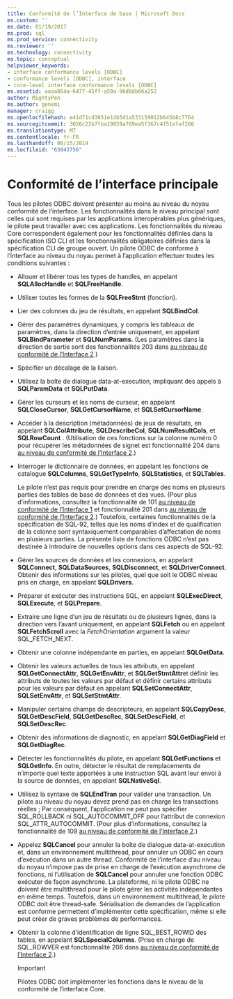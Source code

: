 ```yaml
---
title: Conformité de l’Interface de base | Microsoft Docs
ms.custom: ''
ms.date: 01/19/2017
ms.prod: sql
ms.prod_service: connectivity
ms.reviewer: ''
ms.technology: connectivity
ms.topic: conceptual
helpviewer_keywords:
- interface conformance levels [ODBC]
- conformance levels [ODBC], interface
- core-level interface conformance levels [ODBC]
ms.assetid: aaaa864a-6477-45ff-a50a-96d8db66a252
author: MightyPen
ms.author: genemi
manager: craigg
ms.openlocfilehash: e41d71cd3651e1db5d1a533159012b645b8c7764
ms.sourcegitcommit: 3026c22b7fba19059a769ea5f367c4f51efaf286
ms.translationtype: MT
ms.contentlocale: fr-FR
ms.lasthandoff: 06/15/2019
ms.locfileid: "63043756"
---
```

# <a name="core-interface-conformance"></a>Conformité de l’interface principale
Tous les pilotes ODBC doivent présenter au moins au niveau du noyau conformité de l’interface. Les fonctionnalités dans le niveau principal sont celles qui sont requises par les applications interopérables plus génériques, le pilote peut travailler avec ces applications. Les fonctionnalités du niveau Core correspondent également pour les fonctionnalités définies dans la spécification ISO CLI et les fonctionnalités obligatoires définies dans la spécification CLI de groupe ouvert. Un pilote ODBC de conforme à l’interface au niveau du noyau permet à l’application effectuer toutes les conditions suivantes :  
  
-   Allouer et libérer tous les types de handles, en appelant **SQLAllocHandle** et **SQLFreeHandle**.  
  
-   Utiliser toutes les formes de la **SQLFreeStmt** (fonction).  
  
-   Lier des colonnes du jeu de résultats, en appelant **SQLBindCol**.  
  
-   Gérer des paramètres dynamiques, y compris les tableaux de paramètres, dans la direction d’entrée uniquement, en appelant **SQLBindParameter** et **SQLNumParams**. (Les paramètres dans la direction de sortie sont des fonctionnalités 203 dans [au niveau de conformité de l’Interface 2](../../../odbc/reference/develop-app/level-2-interface-conformance.md).)  
  
-   Spécifier un décalage de la liaison.  
  
-   Utilisez la boîte de dialogue data-at-execution, impliquant des appels à **SQLParamData** et **SQLPutData**.  
  
-   Gérer les curseurs et les noms de curseur, en appelant **SQLCloseCursor**, **SQLGetCursorName**, et **SQLSetCursorName**.  
  
-   Accéder à la description (métadonnées) de jeux de résultats, en appelant **SQLColAttribute**, **SQLDescribeCol**, **SQLNumResultCols**, et **SQLRowCount** . (Utilisation de ces fonctions sur la colonne numéro 0 pour récupérer les métadonnées de signet est fonctionnalité 204 dans [au niveau de conformité de l’Interface 2](../../../odbc/reference/develop-app/level-2-interface-conformance.md).)  
  
-   Interroger le dictionnaire de données, en appelant les fonctions de catalogue **SQLColumns**, **SQLGetTypeInfo**, **SQLStatistics**, et **SQLTables**.  
  
     Le pilote n’est pas requis pour prendre en charge des noms en plusieurs parties des tables de base de données et des vues. (Pour plus d’informations, consultez la fonctionnalité de 101 [au niveau de conformité de l’Interface 1](../../../odbc/reference/develop-app/level-1-interface-conformance.md) et fonctionnalité 201 dans [au niveau de conformité de l’Interface 2](../../../odbc/reference/develop-app/level-2-interface-conformance.md).) Toutefois, certaines fonctionnalités de la spécification de SQL-92, telles que les noms d’index et de qualification de la colonne sont syntaxiquement comparables d’affectation de noms en plusieurs parties. La présente liste de fonctions ODBC n’est pas destinée à introduire de nouvelles options dans ces aspects de SQL-92.  
  
-   Gérer les sources de données et les connexions, en appelant **SQLConnect**, **SQLDataSources**, **SQLDisconnect**, et **SQLDriverConnect**. Obtenir des informations sur les pilotes, quel que soit le ODBC niveau pris en charge, en appelant **SQLDrivers**.  
  
-   Préparer et exécuter des instructions SQL, en appelant **SQLExecDirect**, **SQLExecute**, et **SQLPrepare**.  
  
-   Extraire une ligne d’un jeu de résultats ou de plusieurs lignes, dans la direction vers l’avant uniquement, en appelant **SQLFetch** ou en appelant **SQLFetchScroll** avec la *FetchOrientation* argument la valeur SQL_FETCH_NEXT.  
  
-   Obtenir une colonne indépendante en parties, en appelant **SQLGetData**.  
  
-   Obtenir les valeurs actuelles de tous les attributs, en appelant **SQLGetConnectAttr**, **SQLGetEnvAttr**, et **SQLGetStmtAttr**et définir les attributs de toutes les valeurs par défaut et définir certains attributs pour les valeurs par défaut en appelant **SQLSetConnectAttr**, **SQLSetEnvAttr**, et **SQLSetStmtAttr**.  
  
-   Manipuler certains champs de descripteurs, en appelant **SQLCopyDesc**, **SQLGetDescField**, **SQLGetDescRec**, **SQLSetDescField**, et **SQLSetDescRec**.  
  
-   Obtenir des informations de diagnostic, en appelant **SQLGetDiagField** et **SQLGetDiagRec**.  
  
-   Détecter les fonctionnalités du pilote, en appelant **SQLGetFunctions** et **SQLGetInfo**. En outre, détecter le résultat de remplacements de n’importe quel texte apportées à une instruction SQL avant leur envoi à la source de données, en appelant **SQLNativeSql**.  
  
-   Utilisez la syntaxe de **SQLEndTran** pour valider une transaction. Un pilote au niveau du noyau devez prend pas en charge les transactions réelles ; Par conséquent, l’application ne peut pas spécifier SQL_ROLLBACK ni SQL_AUTOCOMMIT_OFF pour l’attribut de connexion SQL_ATTR_AUTOCOMMIT. (Pour plus d’informations, consultez la fonctionnalité de 109 [au niveau de conformité de l’Interface 2](../../../odbc/reference/develop-app/level-2-interface-conformance.md).)  
  
-   Appelez **SQLCancel** pour annuler la boîte de dialogue data-at-execution et, dans un environnement multithread, pour annuler un ODBC en cours d’exécution dans un autre thread. Conformité de l’interface d’au niveau du noyau n’impose pas de prise en charge de l’exécution asynchrone de fonctions, ni l’utilisation de **SQLCancel** pour annuler une fonction ODBC exécuter de façon asynchrone. La plateforme, ni le pilote ODBC ne doivent être multithread pour le pilote gérer les activités indépendantes en même temps. Toutefois, dans un environnement multithread, le pilote ODBC doit être thread-safe. Sérialisation de demandes de l’application est conforme permettent d’implémenter cette spécification, même si elle peut créer de graves problèmes de performances.  
  
-   Obtenir la colonne d’identification de ligne SQL_BEST_ROWID des tables, en appelant **SQLSpecialColumns**. (Prise en charge de SQL_ROWVER est fonctionnalité 208 dans [au niveau de conformité de l’Interface 2](../../../odbc/reference/develop-app/level-2-interface-conformance.md).)  
  
    > [!IMPORTANT]  
    >  Pilotes ODBC doit implémenter les fonctions dans le niveau de la conformité de l’interface Core.
